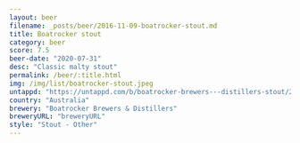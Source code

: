 ```yaml
---
layout: beer
filename: _posts/beer/2016-11-09-boatrocker-stout.md
title: Boatrocker stout
category: beer
score: 7.5
beer-date: "2020-07-31"
desc: "Classic malty stout"
permalink: /beer/:title.html
img: /img/list/boatrocker-stout.jpeg
untappd: "https://untappd.com/b/boatrocker-brewers---distillers-stout/2009869"
country: "Australia"
brewery: "Boatrocker Brewers & Distillers"
breweryURL: "breweryURL"
style: "Stout - Other"
---
```

